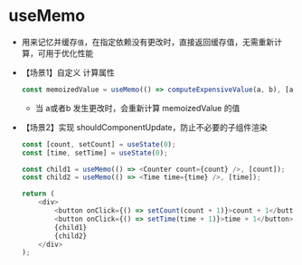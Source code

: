 # useMemo

- 用来记忆并缓存`值`，在指定依赖没有更改时，直接返回缓存值，无需重新计算，可用于优化性能

- 【场景1】自定义 计算属性
    ```ts
    const memoizedValue = useMemo(() => computeExpensiveValue(a, b), [a, b]);
    ```
    - 当 a或者b 发生更改时，会重新计算 memoizedValue 的值

- 【场景2】实现 shouldComponentUpdate，防止不必要的子组件渲染
    ```js
    const [count, setCount] = useState(0);
    const [time, setTime] = useState(0);
    
    const child1 = useMemo(() => <Counter count={count} />, [count]);
    const child2 = useMemo(() => <Time time={time} />, [time]);

    return (
        <div>
            <button onClick={() => setCount(count + 1)}>count + 1</button>
            <button onClick={() => setTime(time + 1)}>time + 1</button>
            {child1}
            {child2}
        </div>
    );
    ```
    
